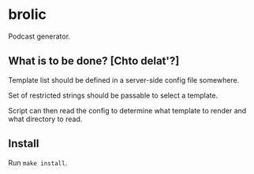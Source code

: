 # brolic

Podcast generator.

## What is to be done?  [Chto delat'?]

Template list should be defined in a server-side config file somewhere.

Set of restricted strings should be passable to select a template.

Script can then read the config to determine what template to render and what
directory to read.

## Install

Run `make install`.
